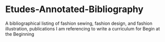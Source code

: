 # Etudes-Annotated-Bibliography
A bibliographical listing of fashion sewing, fashion design, and fashion illustration, publications I am referencing to write a curriculum for Begin at the Beginning

